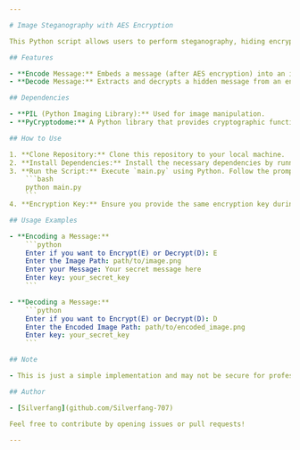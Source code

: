 ```yaml
---

# Image Steganography with AES Encryption

This Python script allows users to perform steganography, hiding encrypted messages within images using the Advanced Encryption Standard (AES) algorithm. It provides functionality for both encoding messages into images and decoding messages from encoded images.

## Features

- **Encode Message:** Embeds a message (after AES encryption) into an image using the least significant bit (LSB) technique.
- **Decode Message:** Extracts and decrypts a hidden message from an encoded image.

## Dependencies

- **PIL (Python Imaging Library):** Used for image manipulation.
- **PyCryptodome:** A Python library that provides cryptographic functions. Specifically, it uses `AES` from `Crypto.Cipher` for encryption and decryption.

## How to Use

1. **Clone Repository:** Clone this repository to your local machine.
2. **Install Dependencies:** Install the necessary dependencies by running `pip install -r requirements.txt`.
3. **Run the Script:** Execute `main.py` using Python. Follow the prompts to either encode or decode a message.
    ```bash
    python main.py
    ```
4. **Encryption Key:** Ensure you provide the same encryption key during both encoding and decoding phases to successfully retrieve the original message.

## Usage Examples

- **Encoding a Message:**
    ```python
    Enter if you want to Encrypt(E) or Decrypt(D): E
    Enter the Image Path: path/to/image.png
    Enter your Message: Your secret message here
    Enter key: your_secret_key
    ```

- **Decoding a Message:**
    ```python
    Enter if you want to Encrypt(E) or Decrypt(D): D
    Enter the Encoded Image Path: path/to/encoded_image.png
    Enter key: your_secret_key
    ```

## Note

- This is just a simple implementation and may not be secure for professional purposes

## Author

- [Silverfang](github.com/Silverfang-707)

Feel free to contribute by opening issues or pull requests!

--- 
```

